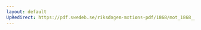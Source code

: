```yaml
---
layout: default
UpRedirect: https://pdf.swedeb.se/riksdagen-motions-pdf/1868/mot_1868__ak__00108.pdf
---
```

